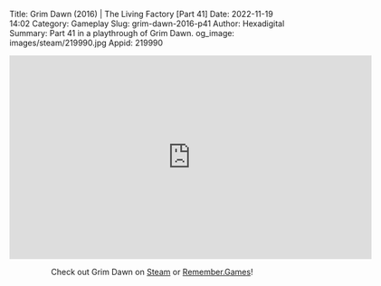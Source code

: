 Title: Grim Dawn (2016) | The Living Factory [Part 41]
Date: 2022-11-19 14:02
Category: Gameplay
Slug: grim-dawn-2016-p41
Author: Hexadigital
Summary: Part 41 in a playthrough of Grim Dawn.
og_image: images/steam/219990.jpg
Appid: 219990

<center><iframe src="https://www.youtube.com/embed/Tqos5gWIyU8?feature=oembed" allow="accelerometer; autoplay; encrypted-media; gyroscope; picture-in-picture" width="640" height="360" frameborder="0"></iframe>

Check out Grim Dawn on [Steam](https://store.steampowered.com/app/219990/?curator_clanid=34633900) or [Remember.Games](https://remember.games/game/178/grim-dawn/)!</center>

